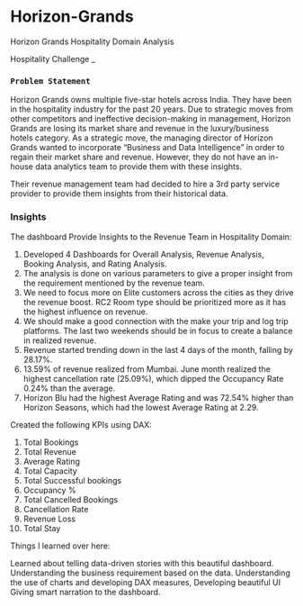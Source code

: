 # Horizon-Grands
Horizon Grands Hospitality Domain Analysis

Hospitality Challenge
_

### <code>Problem Statement</code>
Horizon Grands owns multiple five-star hotels across India. They have been in the hospitality industry for the past 20 years. Due to strategic moves from other competitors and ineffective decision-making in management, Horizon Grands are losing its market share and revenue in the luxury/business hotels category. As a strategic move, the managing director of Horizon Grands wanted to incorporate “Business and Data Intelligence” in order to regain their market share and revenue. However, they do not have an in-house data analytics team to provide them with these insights.

Their revenue management team had decided to hire a 3rd party service provider to provide them insights from their historical data.

### Insights
The dashboard Provide Insights to the Revenue Team in Hospitality Domain:

1. Developed 4 Dashboards for Overall Analysis, Revenue Analysis, Booking Analysis, and Rating Analysis.
2. The analysis is done on various parameters to give a proper insight from the requirement mentioned by the revenue team.
3. We need to focus more on Elite customers across the cities as they drive the revenue boost. RC2 Room type should be prioritized more as it has the highest influence on revenue.
4. We should make a good connection with the make your trip and log trip platforms. The last two weekends should be in focus to create a balance in realized revenue.
5. Revenue started trending down in the last 4 days of the month, falling by 28.17%.
6. 13.59% of revenue realized from Mumbai. June month realized the highest cancellation rate (25.09%), which dipped the Occupancy Rate 0.24% than the average.
7. Horizon Blu had the highest Average Rating and was 72.54% higher than Horizon Seasons, which had the lowest Average Rating at 2.29.

   
Created the following KPIs using DAX:

1. Total Bookings
2. Total Revenue
3. Average Rating
4. Total Capacity
5. Total Successful bookings
6. Occupancy %
7. Total Cancelled Bookings
8. Cancellation Rate
9. Revenue Loss
10. Total Stay

    
Things I learned over here:

Learned about telling data-driven stories with this beautiful dashboard.
Understanding the business requirement based on the data.
Understanding the use of charts and developing DAX measures,
Developing beautiful UI
Giving smart narration to the dashboard.

